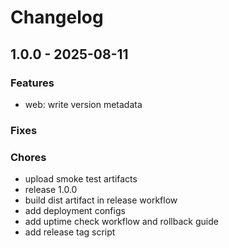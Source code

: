 # Changelog

## 1.0.0 - 2025-08-11

### Features
- web: write version metadata

### Fixes

### Chores
- upload smoke test artifacts
- release 1.0.0
- build dist artifact in release workflow
- add deployment configs
- add uptime check workflow and rollback guide
- add release tag script
